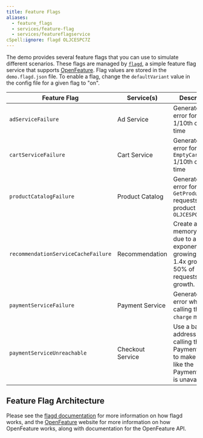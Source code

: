 ```yaml
---
title: Feature Flags
aliases:
  - feature_flags
  - services/feature-flag
  - services/featureflagservice
cSpell:ignore: flagd OLJCESPC7Z
---
```


The demo provides several feature flags that you can use to simulate different
scenarios. These flags are managed by [`flagd`](https://flagd.dev), a simple
feature flag service that supports [OpenFeature](https://openfeature.dev). Flag
values are stored in the `demo.flagd.json` file. To enable a flag, change the
`defaultVariant` value in the config file for a given flag to "on".

| Feature Flag                        | Service(s)       | Description                                                                                              |
| ----------------------------------- | ---------------- | -------------------------------------------------------------------------------------------------------- |
| `adServiceFailure`                  | Ad Service       | Generate an error for `GetAds` 1/10th of the time                                                        |
| `cartServiceFailure`                | Cart Service     | Generate an error for `EmptyCart` 1/10th of the time                                                     |
| `productCatalogFailure`             | Product Catalog  | Generate an error for `GetProduct` requests with product id: `OLJCESPC7Z`                                |
| `recommendationServiceCacheFailure` | Recommendation   | Create a memory leak due to an exponentially growing cache. 1.4x growth, 50% of requests trigger growth. |
| `paymentServiceFailure`             | Payment Service  | Generate an error when calling the `charge` method                                                        |
| `paymentServiceUnreachable`         | Checkout Service | Use a bad address when calling the PaymentService to make it seem like the PaymentService is unavailable. |

## Feature Flag Architecture

Please see the [flagd documentation](https://flagd.dev) for more information on
how flagd works, and the [OpenFeature](https://openfeature.dev) website for more
information on how OpenFeature works, along with documentation for the
OpenFeature API.
